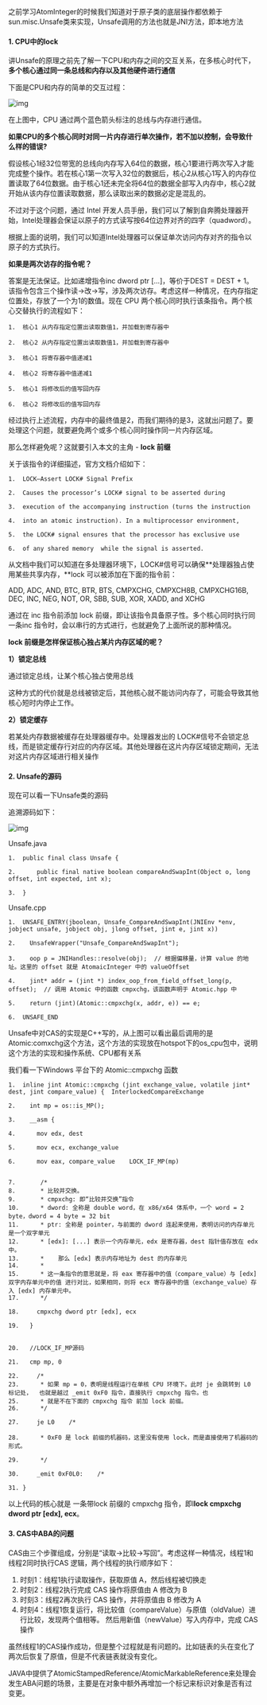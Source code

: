 之前学习AtomInteger的时候我们知道对于原子类的底层操作都依赖于sun.misc.Unsafe类来实现，Unsafe调用的方法也就是JNI方法，即本地方法

#### 1. CPU中的lock

讲Unsafe的原理之前先了解一下CPU和内存之间的交互关系，在多核心时代下，**多个核心通过同一条总线和内存以及其他硬件进行通信**



下面是CPU和内存的简单的交互过程：

![img](http://pcc.huitogo.club/92e0b3ff32fa5b351bf73a824091df69)

在上图中，CPU 通过两个蓝色箭头标注的总线与内存进行通信。



**如果CPU的多个核心同时对同一片内存进行单次操作，若不加以控制，会导致什么样的错误?**

假设核心1经32位带宽的总线向内存写入64位的数据，核心1要进行两次写入才能完成整个操作。若在核心1第一次写入32位的数据后，核心2从核心1写入的内存位置读取了64位数据。由于核心1还未完全将64位的数据全部写入内存中，核心2就开始从该内存位置读取数据，那么读取出来的数据必定是混乱的。

不过对于这个问题，通过 Intel 开发人员手册，我们可以了解到自奔腾处理器开始，Intel处理器会保证以原子的方式读写按64位边界对齐的四字（quadword）。

根据上面的说明，我们可以知道Intel处理器可以保证单次访问内存对齐的指令以原子的方式执行。



**如果是两次访存的指令呢？**

答案是无法保证。比如递增指令inc dword ptr [...]，等价于DEST = DEST + 1。该指令包含三个操作读->改->写，涉及两次访存。考虑这样一种情况，在内存指定位置处，存放了一个为1的数值。现在 CPU 两个核心同时执行该条指令。两个核心交替执行的流程如下：

```
1.  核心1 从内存指定位置出读取数值1，并加载到寄存器中  

2.  核心2 从内存指定位置出读取数值1，并加载到寄存器中  

3.  核心1 将寄存器中值递减1  

4.  核心2 将寄存器中值递减1  

5.  核心1 将修改后的值写回内存  

6.  核心2 将修改后的值写回内存  
```

经过执行上述流程，内存中的最终值是2，而我们期待的是3，这就出问题了。要处理这个问题，就要避免两个或多个核心同时操作同一片内存区域。

那么怎样避免呢？这就要引入本文的主角 - **lock 前缀**


关于该指令的详细描述，官方文档介绍如下：

```
1.  LOCK—Assert LOCK# Signal Prefix  

2.  Causes the processor’s LOCK# signal to be asserted during   

3.  execution of the accompanying instruction (turns the instruction 

4.  into an atomic instruction). In a multiprocessor environment,   

5.  the LOCK# signal ensures that the processor has exclusive use  

6.  of any shared memory  while the signal is asserted.  
```



从文档中我们可以知道在多处理器环境下，LOCK#信号可以确保**处理器独占使用某些共享内存，**lock 可以被添加在下面的指令前：

ADD, ADC, AND, BTC, BTR, BTS, CMPXCHG, CMPXCH8B, CMPXCHG16B, DEC, INC, NEG, NOT, OR, SBB, SUB, XOR, XADD, and XCHG

通过在 inc 指令前添加 lock 前缀，即让该指令具备原子性。多个核心同时执行同一条inc 指令时，会以串行的方式进行，也就避免了上面所说的那种情况。



**lock 前缀是怎样保证核心独占某片内存区域的呢？**

**1）锁定总线**

通过锁定总线，让某个核心独占使用总线

这种方式的代价就是总线被锁定后，其他核心就不能访问内存了，可能会导致其他核心短时内停止工作。

**2）锁定缓存**

若某处内存数据被缓存在处理器缓存中。处理器发出的 LOCK#信号不会锁定总线，而是锁定缓存行对应的内存区域。其他处理器在这片内存区域锁定期间，无法对这片内存区域进行相关操作



#### 2. Unsafe的源码

现在可以看一下Unsafe类的源码

追溯源码如下：

![img](http://pcc.huitogo.club/be3fdd7f240145480046a2b205572012)



Unsafe.java

```
1.  public final class Unsafe {    

2.      public final native boolean compareAndSwapInt(Object o, long offset, int expected, int x);  

3.  } 
```


Unsafe.cpp

```
1.  UNSAFE_ENTRY(jboolean, Unsafe_CompareAndSwapInt(JNIEnv *env, jobject unsafe, jobject obj, jlong offset, jint e, jint x))  

2.    UnsafeWrapper("Unsafe_CompareAndSwapInt");  

3.    oop p = JNIHandles::resolve(obj);  // 根据偏移量，计算 value 的地址。这里的 offset 就是 AtomaicInteger 中的 valueOffset  

4.    jint* addr = (jint *) index_oop_from_field_offset_long(p, offset);  // 调用 Atomic 中的函数 cmpxchg，该函数声明于 Atomic.hpp 中  

5.    return (jint)(Atomic::cmpxchg(x, addr, e)) == e;  

6.  UNSAFE_END  
```

Unsafe中对CAS的实现是C++写的，从上图可以看出最后调用的是Atomic:comxchg这个方法，这个方法的实现放在hotspot下的os_cpu包中，说明这个方法的实现和操作系统、CPU都有关系



我们看一下Windows 平台下的 Atomic::cmpxchg 函数

```
1.  inline jint Atomic::cmpxchg (jint exchange_value, volatile jint* dest, jint compare_value) {  InterlockedCompareExchange  

2.    int mp = os::is_MP();  

3.    __asm {  

4.      mov edx, dest  

5.      mov ecx, exchange_value  

6.      mov eax, compare_value    LOCK_IF_MP(mp)  


7.       /* 
8.       * 比较并交换。 
9.       * cmpxchg: 即“比较并交换”指令 
10.      * dword: 全称是 double word，在 x86/x64 体系中，一个 word = 2 byte，dword = 4 byte = 32 bit 
11.      * ptr: 全称是 pointer，与前面的 dword 连起来使用，表明访问的内存单元是一个双字单元 
12.      * [edx]: [...] 表示一个内存单元，edx 是寄存器，dest 指针值存放在 edx 中。 
13.      *    那么 [edx] 表示内存地址为 dest 的内存单元 
14.      *           
15.      * 这一条指令的意思就是，将 eax 寄存器中的值（compare_value）与 [edx] 双字内存单元中的值 进行对比，如果相同，则将 ecx 寄存器中的值（exchange_value）存入 [edx] 内存单元中。 
17.      */  

18.     cmpxchg dword ptr [edx], ecx  

19.   }  


20.   //LOCK_IF_MP源码  

21.   cmp mp, 0  

22.     /* 
23.      * 如果 mp = 0，表明是线程运行在单核 CPU 环境下。此时 je 会跳转到 L0 标记处，  也就是越过 _emit 0xF0 指令，直接执行 cmpxchg 指令。也
25.      * 就是不在下面的 cmpxchg 指令 前加 lock 前缀。 
26.      */  

27.     je L0    /* 

28.      * 0xF0 是 lock 前缀的机器码，这里没有使用 lock，而是直接使用了机器码的形式。 

29.      */   

30.     _emit 0xF0L0:    /*  

31. } 
```

以上代码的核心就是 一条带lock 前缀的 cmpxchg 指令，即l**lock cmpxchg dword ptr [edx], ecx**。



#### 3. CAS中ABA的问题

CAS由三个步骤组成，分别是“读取->比较->写回”。考虑这样一种情况，线程1和线程2同时执行CAS 逻辑，两个线程的执行顺序如下：

1. 时刻1：线程1执行读取操作，获取原值 A，然后线程被切换走
2. 时刻2：线程2执行完成 CAS 操作将原值由 A 修改为 B
3. 时刻3：线程2再次执行 CAS 操作，并将原值由 B 修改为 A
4. 时刻4：线程1恢复运行，将比较值（compareValue）与原值（oldValue）进行比较，发现两个值相等。 然后用新值（newValue）写入内存中，完成 CAS 操作

虽然线程1的CAS操作成功，但是整个过程就是有问题的。比如链表的头在变化了两次后恢复了原值，但是不代表链表就没有变化。



JAVA中提供了AtomicStampedReference/AtomicMarkableReference来处理会发生ABA问题的场景，主要是在对象中额外再增加一个标记来标识对象是否有过变更。